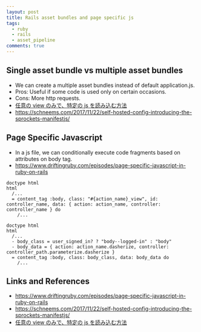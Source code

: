 ```yaml
---
layout: post
title: Rails asset bundles and page specific js
tags:
  - ruby
  - rails
  - asset_pipeline
comments: true
---
```


## Single asset bundle vs multiple asset bundles

- We can create a multiple asset bundles instead of default application.js.
- Pros: Useful if some code is used only on certain occasions.
- Cons: More http requests.
- [任意の view のみで、特定の js を読み込む方法](https://qiita.com/Hijiri-K/items/1a3f7137cf3186580447)
- https://schneems.com/2017/11/22/self-hosted-config-introducing-the-sprockets-manifestjs/

## Page Specific Javascript

- In a js file, we can conditionally execute code fragments based on attributes on body tag.
- https://www.driftingruby.com/episodes/page-specific-javascript-in-ruby-on-rails

```slim
doctype html
html
  /...
  = content_tag :body, class: "#{action_name}_view", id: controller_name, data: { action: action_name, controller: controller_name } do
    /...
```

```slim
doctype html
html
  /...
  - body_class = user_signed_in? ? "body--logged-in" : "body"
  - body_data = { action: action_name.dasherize, controller: controller_path.parameterize.dasherize }
  = content_tag :body, class: body_class, data: body_data do
    /...
```

## Links and References

- https://www.driftingruby.com/episodes/page-specific-javascript-in-ruby-on-rails
- https://schneems.com/2017/11/22/self-hosted-config-introducing-the-sprockets-manifestjs/
- [任意の view のみで、特定の js を読み込む方法](https://qiita.com/Hijiri-K/items/1a3f7137cf3186580447)
